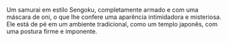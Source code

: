 Um samurai em estilo Sengoku, completamente armado e com uma máscara de oni, o que lhe confere uma aparência intimidadora e misteriosa. Ele está de pé em um ambiente tradicional, como um templo japonês, com uma postura firme e imponente.